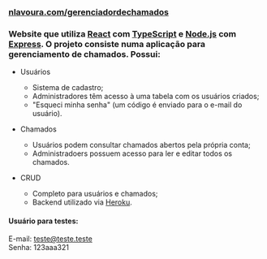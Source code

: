 ### [nlavoura.com/gerenciadordechamados](https://www.nlavoura.com/gerenciadordechamados)
### Website que utiliza [React](https://reactjs.org/) com [TypeScript](https://www.typescriptlang.org/) e [Node.js](https://nodejs.org/en/) com [Express](https://expressjs.com/pt-br/). O projeto consiste numa aplicação para gerenciamento de chamados. Possui: 
- Usuários
  - Sistema de cadastro;
  - Administradores têm acesso à uma tabela com os usuários criados;
  - "Esqueci minha senha" (um código é enviado para o e-mail do usuário).

- Chamados
  - Usuários podem consultar chamados abertos pela própria conta;
  - Administradoers possuem acesso para ler e editar todos os chamados.

- CRUD
  - Completo para usuários e chamados;
  - Backend utilizado via [Heroku](https://www.heroku.com/).

#### Usuário para testes:  
E-mail: teste@teste.teste  
Senha: 123aaa321
